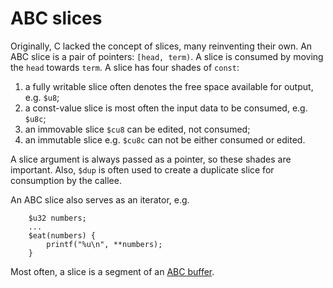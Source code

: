 #   ABC slices

Originally, C lacked the concept of slices, many reinventing
their own. An ABC slice is a pair of pointers: `[head, term)`.
A slice is consumed by moving the `head` towards `term`. A slice
has four shades of `const`:

 1. a fully writable slice often denotes the free space
    available for output, e.g. `$u8`;
 2. a const-value slice is most often the input data to be
    consumed, e.g. `$u8c`;
 3. an immovable slice `$cu8` can be edited, not consumed;
 4. an immutable slice e.g. `$cu8c` can not be either consumed
    or edited.

A slice argument is always passed as a pointer, so these shades
are important. Also, `$dup` is often used to create a duplicate
slice for consumption by the callee.

An ABC slice also serves as an iterator, e.g.
````
    $u32 numbers;
    ...
    $eat(numbers) {
        printf("%u\n", **numbers);
    }
````

Most often, a slice is a segment of an [ABC buffer][B].

[B]: ./B.md
